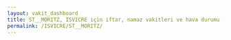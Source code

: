 ```yaml
---
layout: vakit_dashboard
title: ST__MORITZ, ISVICRE için iftar, namaz vakitleri ve hava durumu - ilçe/eyalet seç
permalink: /ISVICRE/ST__MORITZ/
---
```


<script type="text/javascript">
  var GLOBAL_COUNTRY = 'ISVICRE';
  var GLOBAL_CITY = 'ST__MORITZ';
  var GLOBAL_STATE = '';
  var lat = 72;
  var lon = 21;
</script>
